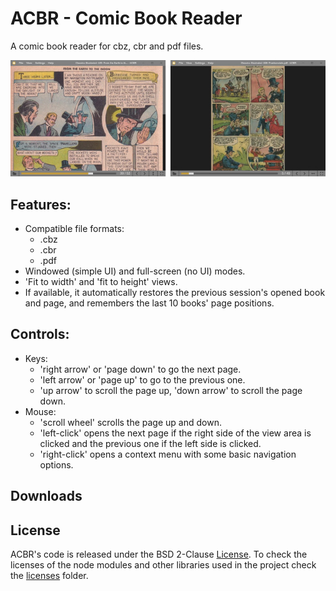# ACBR - Comic Book Reader

A comic book reader for cbz, cbr and pdf files.

![screenshots](./screenshots.jpg)

## Features:

- Compatible file formats:
  - .cbz
  - .cbr
  - .pdf
- Windowed (simple UI) and full-screen (no UI) modes.
- 'Fit to width' and 'fit to height' views.
- If available, it automatically restores the previous session's opened book and page, and remembers the last 10 books' page positions.

## Controls:

- Keys:
  - 'right arrow' or 'page down' to go the next page.
  - 'left arrow' or 'page up' to go to the previous one.
  - 'up arrow' to scroll the page up, 'down arrow' to scroll the page down.
- Mouse:
  - 'scroll wheel' scrolls the page up and down.
  - 'left-click' opens the next page if the right side of the view area is clicked and the previous one if the left side is clicked.
  - 'right-click' opens a context menu with some basic navigation options.

## Downloads

## License

ACBR's code is released under the BSD 2-Clause [License](./LICENSE). To check the licenses of the node modules and other libraries used in the project check the [licenses](./licenses/) folder.
